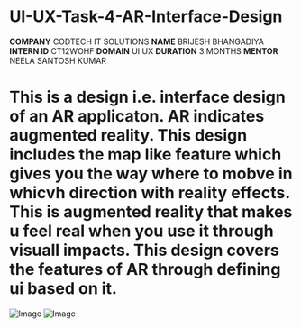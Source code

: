 # UI-UX-Task-4-AR-Interface-Design
**COMPANY** CODTECH IT SOLUTIONS
**NAME** BRIJESH BHANGADIYA
**INTERN ID** CT12WOHF
**DOMAIN** UI UX
**DURATION** 3 MONTHS
**MENTOR** NEELA SANTOSH KUMAR

# This is a design i.e. interface design of an AR applicaton. AR indicates augmented reality. This design includes the map like feature which gives you the way where to mobve in whicvh direction with reality effects. This is augmented reality that makes u feel real when you use it through visuall impacts. This design covers the features of AR through defining ui based on it.

![Image](https://github.com/user-attachments/assets/45aeaf8c-d0ea-498e-a5a4-b0adc2b67893)
![Image](https://github.com/user-attachments/assets/00a5a352-aaaf-4a28-ad28-03c4066f5385)
